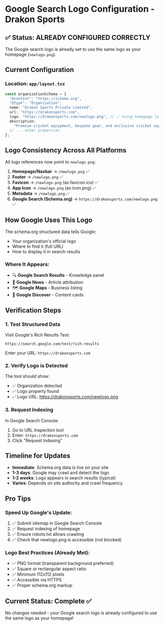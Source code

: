 # Google Search Logo Configuration - Drakon Sports

## ✅ Status: ALREADY CONFIGURED CORRECTLY

The Google search logo is already set to use the same logo as your homepage (`newlogo.png`).

## Current Configuration

### Location: `app/layout.tsx`

```typescript
const organizationSchema = {
  "@context": "https://schema.org",
  "@type": "Organization",
  name: "Drakon Sports Private Limited",
  url: "https://drakonsports.com",
  logo: "https://drakonsports.com/newlogo.png", // ✅ Using homepage logo
  description:
    "Premium cricket equipment, bespoke gear, and exclusive cricket experiences",
  // ... other properties
};
```

## Logo Consistency Across All Platforms

All logo references now point to `newlogo.png`:

1. **Homepage/Navbar** → `/newlogo.png` ✅
2. **Footer** → `/newlogo.png` ✅
3. **Favicon** → `/newlogo.png` (as favicon.ico) ✅
4. **App Icon** → `/newlogo.png` (as icon.png) ✅
5. **Metadata** → `/newlogo.png` ✅
6. **Google Search (Schema.org)** → `https://drakonsports.com/newlogo.png` ✅

## How Google Uses This Logo

The schema.org structured data tells Google:

- Your organization's official logo
- Where to find it (full URL)
- How to display it in search results

### Where It Appears:

- 🔍 **Google Search Results** - Knowledge panel
- 📰 **Google News** - Article attribution
- 🗺️ **Google Maps** - Business listing
- 📱 **Google Discover** - Content cards

## Verification Steps

### 1. Test Structured Data

Visit Google's Rich Results Test:

```
https://search.google.com/test/rich-results
```

Enter your URL: `https://drakonsports.com`

### 2. Verify Logo is Detected

The tool should show:

- ✅ Organization detected
- ✅ Logo property found
- ✅ Logo URL: https://drakonsports.com/newlogo.png

### 3. Request Indexing

In Google Search Console:

1. Go to URL Inspection tool
2. Enter: `https://drakonsports.com`
3. Click "Request Indexing"

## Timeline for Updates

- **Immediate**: Schema.org data is live on your site
- **1-3 days**: Google may crawl and detect the logo
- **1-2 weeks**: Logo appears in search results (typical)
- **Varies**: Depends on site authority and crawl frequency

## Pro Tips

### Speed Up Google's Update:

1. ✅ Submit sitemap in Google Search Console
2. ✅ Request indexing of homepage
3. ✅ Ensure robots.txt allows crawling
4. ✅ Check that newlogo.png is accessible (not blocked)

### Logo Best Practices (Already Met):

- ✅ PNG format (transparent background preferred)
- ✅ Square or rectangular aspect ratio
- ✅ Minimum 112x112 pixels
- ✅ Accessible via HTTPS
- ✅ Proper schema.org markup

## Current Status: Complete ✅

No changes needed - your Google search logo is already configured to use the same logo as your homepage!
